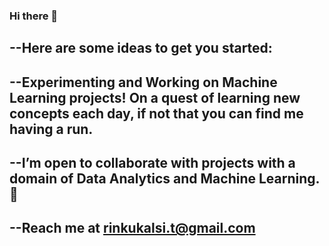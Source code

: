 ### Hi there 👋


## --Here are some ideas to get you started:
## --Experimenting and Working on Machine Learning projects! On a quest of learning new concepts each day, if not that you can find me having a run.  
## --I’m open to collaborate with projects with a domain of Data Analytics and Machine Learning.👯 
## --Reach me at rinkukalsi.t@gmail.com 

